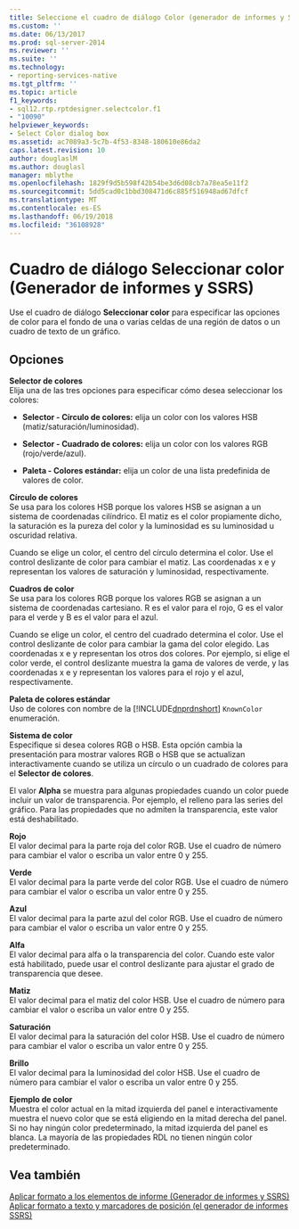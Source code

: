 ```yaml
---
title: Seleccione el cuadro de diálogo Color (generador de informes y SSRS) | Documentos de Microsoft
ms.custom: ''
ms.date: 06/13/2017
ms.prod: sql-server-2014
ms.reviewer: ''
ms.suite: ''
ms.technology:
- reporting-services-native
ms.tgt_pltfrm: ''
ms.topic: article
f1_keywords:
- sql12.rtp.rptdesigner.selectcolor.f1
- "10090"
helpviewer_keywords:
- Select Color dialog box
ms.assetid: ac7089a3-5c7b-4f53-8348-180610e86da2
caps.latest.revision: 10
author: douglaslM
ms.author: douglasl
manager: mblythe
ms.openlocfilehash: 1829f9d5b598f42b54be3d6d08cb7a78ea5e11f2
ms.sourcegitcommit: 5dd5cad0c1bbd308471d6c885f516948ad67dfcf
ms.translationtype: MT
ms.contentlocale: es-ES
ms.lasthandoff: 06/19/2018
ms.locfileid: "36108928"
---
```

# <a name="select-color-dialog-box-report-builder-and-ssrs"></a>Cuadro de diálogo Seleccionar color (Generador de informes y SSRS)
  Use el cuadro de diálogo **Seleccionar color** para especificar las opciones de color para el fondo de una o varias celdas de una región de datos o un cuadro de texto de un gráfico.  
  
## <a name="options"></a>Opciones  
 **Selector de colores**  
 Elija una de las tres opciones para especificar cómo desea seleccionar los colores:  
  
-   **Selector - Círculo de colores:** elija un color con los valores HSB (matiz/saturación/luminosidad).  
  
-   **Selector - Cuadrado de colores:** elija un color con los valores RGB (rojo/verde/azul).  
  
-   **Paleta - Colores estándar:** elija un color de una lista predefinida de valores de color.  
  
 **Círculo de colores**  
 Se usa para los colores HSB porque los valores HSB se asignan a un sistema de coordenadas cilíndrico. El matiz es el color propiamente dicho, la saturación es la pureza del color y la luminosidad es su luminosidad u oscuridad relativa.  
  
 Cuando se elige un color, el centro del círculo determina el color. Use el control deslizante de color para cambiar el matiz. Las coordenadas x e y representan los valores de saturación y luminosidad, respectivamente.  
  
 **Cuadros de color**  
 Se usa para los colores RGB porque los valores RGB se asignan a un sistema de coordenadas cartesiano. R es el valor para el rojo, G es el valor para el verde y B es el valor para el azul.  
  
 Cuando se elige un color, el centro del cuadrado determina el color. Use el control deslizante de color para cambiar la gama del color elegido. Las coordenadas x e y representan los otros dos colores. Por ejemplo, si elige el color verde, el control deslizante muestra la gama de valores de verde, y las coordenadas x e y representan los valores para el rojo y el azul, respectivamente.  
  
 **Paleta de colores estándar**  
 Uso de colores con nombre de la [!INCLUDE[dnprdnshort](../includes/dnprdnshort-md.md)] `KnownColor` enumeración.  
  
 **Sistema de color**  
 Especifique si desea colores RGB o HSB. Esta opción cambia la presentación para mostrar valores RGB o HSB que se actualizan interactivamente cuando se utiliza un círculo o un cuadrado de colores para el **Selector de colores**.  
  
 El valor **Alpha** se muestra para algunas propiedades cuando un color puede incluir un valor de transparencia. Por ejemplo, el relleno para las series del gráfico. Para las propiedades que no admiten la transparencia, este valor está deshabilitado.  
  
 **Rojo**  
 El valor decimal para la parte roja del color RGB. Use el cuadro de número para cambiar el valor o escriba un valor entre 0 y 255.  
  
 **Verde**  
 El valor decimal para la parte verde del color RGB. Use el cuadro de número para cambiar el valor o escriba un valor entre 0 y 255.  
  
 **Azul**  
 El valor decimal para la parte azul del color RGB. Use el cuadro de número para cambiar el valor o escriba un valor entre 0 y 255.  
  
 **Alfa**  
 El valor decimal para alfa o la transparencia del color. Cuando este valor está habilitado, puede usar el control deslizante para ajustar el grado de transparencia que desee.  
  
 **Matiz**  
 El valor decimal para el matiz del color HSB. Use el cuadro de número para cambiar el valor o escriba un valor entre 0 y 255.  
  
 **Saturación**  
 El valor decimal para la saturación del color HSB. Use el cuadro de número para cambiar el valor o escriba un valor entre 0 y 255.  
  
 **Brillo**  
 El valor decimal para la luminosidad del color HSB. Use el cuadro de número para cambiar el valor o escriba un valor entre 0 y 255.  
  
 **Ejemplo de color**  
 Muestra el color actual en la mitad izquierda del panel e interactivamente muestra el nuevo color que se está eligiendo en la mitad derecha del panel. Si no hay ningún color predeterminado, la mitad izquierda del panel es blanca. La mayoría de las propiedades RDL no tienen ningún color predeterminado.  
  
## <a name="see-also"></a>Vea también  
 [Aplicar formato a los elementos de informe &#40;Generador de informes y SSRS&#41;](report-design/formatting-report-items-report-builder-and-ssrs.md)   
 [Aplicar formato a texto y marcadores de posición &#40;el generador de informes SSRS&#41;](report-design/formatting-text-and-placeholders-report-builder-and-ssrs.md)  
  
  